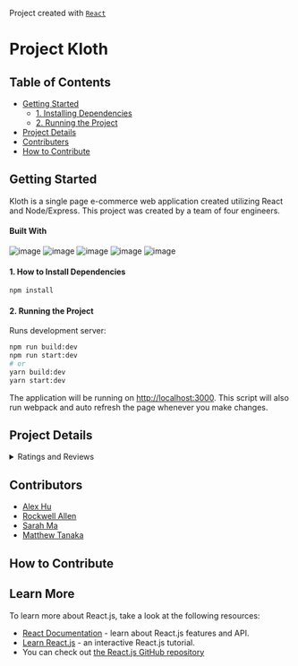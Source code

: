 Project created with [`React`](https://github.com/facebook/react)
# Project Kloth

## Table of Contents
- [Getting Started](#getting-started)
  - [1. Installing Dependencies](#1-installing-dependencies)
  - [2. Running the Project](#2-running-the-project)
- [Project Details](#project-details)
- [Contributers](#contributors)
- [How to Contribute](#how-to-contribute)

## Getting Started
Kloth is a single page e-commerce web application created utilizing React and Node/Express. This project was created by a team of four engineers.
#### Built With
![image](https://img.shields.io/badge/React-20232A?style=for-the-badge&logo=react&logoColor=61DAFB)
![image](https://img.shields.io/badge/Node.js-339933?style=for-the-badge&logo=nodedotjs&logoColor=white)
![image](https://img.shields.io/badge/Express.js-000000?style=for-the-badge&logo=express&logoColor=white)
![image](https://img.shields.io/badge/Material%20UI-007FFF?style=for-the-badge&logo=mui&logoColor=white)
![image](https://img.shields.io/badge/Jest-C21325?style=for-the-badge&logo=jest&logoColor=white)

#### 1. How to Install Dependencies
```bash
npm install
```

#### 2. Running the Project
Runs development server:
```bash
npm run build:dev
npm run start:dev
# or
yarn build:dev
yarn start:dev
```
The application will be running on [http://localhost:3000](http://localhost:3000).
This script will also run webpack and auto refresh the page whenever you make changes.


## Project Details
<details>
<summary>Ratings and Reviews</summary>

- #### See list of reviews for current product 2 at a time
- #### Write new review

![read and write review](./public/gifs/reviews/reviews_render_and_write.gif)

- #### Filter list of reviews by star count, helpfulness, and most recent

![filtering reviews](./public/gifs/reviews/reviews_filters.gif)

</details>

## Contributors
* [Alex Hu](https://github.com/gunpowder66)
* [Rockwell Allen](https://github.com/Rockwell55)
* [Sarah Ma](https://github.com/sarahma123)
* [Matthew Tanaka](https://github.com/matttanaka)

## How to Contribute

## Learn More
To learn more about React.js, take a look at the following resources:
- [React Documentation](https://reactjs.org/docs/getting-started.html) - learn about React.js features and API.
- [Learn React.js](https://reactjs.org/tutorial/tutorial.html) - an interactive React.js tutorial.
- You can check out [the React.js GitHub repository](https://github.com/facebook/react)




